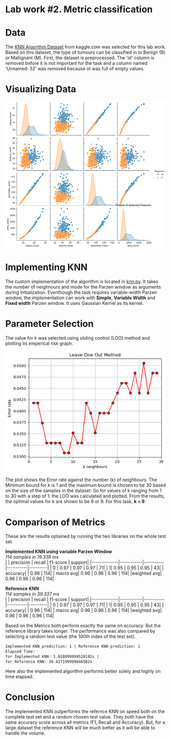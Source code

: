 # Lab work #2. Metric classification
# Data
The [KNN Algorithm Dataset](https://www.kaggle.com/datasets/gkalpolukcu/knn-algorithm-dataset) from kaggle.com was selected for this lab work. Based on this dataset, the type of tumours can be classified in to Benign (B) or Mallignant (M). First, the dataset is preprocessed. The 'id' column is removed before it is not important for the task and a column named 'Unnamed: 32' was removed because ot was full of empty values.
# Visualizing Data
<img src='img/image1.png'> 

# Implementing KNN
The custom implementation of the algorithm is located in [knn.py](source/knn.py). It takes the number of neighnours and mode for the Parzen window as arguments during initialization. Eventhough the task requires variable-width Parzen window, the implementation can work with **Simple**, **Variable Width** and **Fixed width** Parzen window. It uses Gaussian Kernel as its kernel.

# Parameter Selection
The value for k was selected using sliding control (LOO) method and plotting its emperical risk graph. 

<img src='img/image2.png'>

The plot shows the Error rate against the number (k) of neighbours. The Minimum bound for k is 1 and the maximum bound is chosen to be 30 based on the size of the samples in the dataset. So for values of k ranging from 1 to 30 with a step of 1: the LOO was calculated and plotted. From the results, the optimal values for k are shown to be 8 or 9. For this task, **k = 9**.

# Comparison of Metrics
These are the results optained by running the two libraries on the whole test set.
<p>

 **Implemented KNN using variable Parzen Window**                                           
 *114 samples in 19.338 ms*                                  
|             | precision |   recall | f1-score |  support|
|-------------|-----------|----------|----------|---------|
|           0 |      0.97 |     0.97 |     0.97 |       71|
|           1|       0.95 |     0.95 |     0.95 |       43|
|    accuracy|                       |     0.96 |      114|
|   macro avg|       0.96 |     0.96 |     0.96 |      114|
|weighted avg|       0.96 |     0.96 |     0.96 |      114|

**Reference KNN**                                           
 *114 samples in 39.337 ms*                                  
|             | precision |   recall | f1-score |  support|
|-------------|-----------|----------|----------|---------|
|           0 |      0.97 |     0.97 |     0.97 |       71|
|           1|       0.95 |     0.95 |     0.95 |       43|
|    accuracy|                       |     0.96 |      114|
|   macro avg|       0.96 |     0.96 |     0.96 |      114|
|weighted avg|       0.96 |     0.96 |     0.96 |      114|

</p>

Based on the Metrics both perform exactly the same on accuracy. But the reference library takes longer. The performance was also compared by selecting a random test value (the 100th index of the test set).
```
Implemented KNN prediction: 1 | Reference KNN prediction: 1
Elapsed Time: 
for Implemented KNN: 1.010899999528192s | 
for Reference KNN: 30.417199999646982s
```
Here also the implemented algorithm performs better solely and highly on time elapsed. 

# Conclusion
The implemented KNN outperforms the refernce KNN on speed both on the complete test set and a random chosen test value. They both have the same accuracy score across all metrics (F1, Recall and Accuracy). But, for a large dataset the reference KNN will be much better as it will be able to handle the volume.